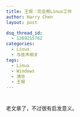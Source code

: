 ```yaml
---
title: 王垠：完全用Linux工作
author: Harry Chen
layout: post

dsq_thread_id:
  - 1269215762
categories:
  - Linux
  - 与技术相关
tags:
  - Linux
  - Windows
  - 清华
  - 王垠
---
```

# 

老文章了，不过很有启发意义。

> 
